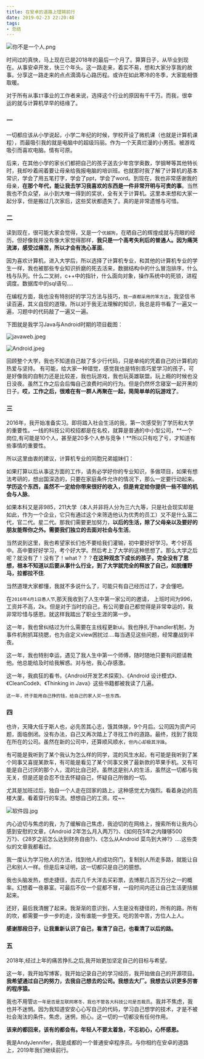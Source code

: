 ```yaml
---
title: 在安卓的道路上铿锵前行
date: 2019-02-23 22:20:48
tags:
- 总结
---
```



![你不是一个人.png](https://upload-images.jianshu.io/upload_images/2824145-4ec6af876f3092d4.png?imageMogr2/auto-orient/strip%7CimageView2/2/w/1240)

时间过的真快，马上现在已是2018年的最后一个月了。算算日子，从毕业到现在。从事安卓开发，快三个年头。这一路走来，着实不易，想和大家分享我的故事。分享这一路走来的点点滴滴与心路历程。或许在如此寒冷的冬季，大家能相偎取暖。

对于所有从事`IT`事业的工作者来说，选择这个行业的原因有千千万。而我，很幸运的就与计算机早早的结缘了。

### 一
一切都应该从小学说起，小学二年纪的时候，学校开设了微机课（也就是计算机课程），而最吸引我的就是电脑中的超级玛丽。作为一个天真烂漫的小男孩。被游戏吸引而喜欢电脑。情有可原。

后来，在其他小学的家长们都把自己的孩子送去少年宫学奥数，学钢琴等其他特长时，我却吵着闹着要让母亲给我报电脑的培训班。也就那时我了解了计算机的基本常识，学会了用五笔打字，学会了ppt，学会了word。到现在，我也非常感谢我的母亲，**在那个年代，能让我去学习我喜欢的东西是一件非常开明与可贵的事**。当然我也不负众望，从小到大唯一得到的奖状，全有关于计算机。这里本来想和大家一起分享，但是搬过几次家后，这些奖状都遗失了。真的是非常遗憾与可惜。

### 二

读到现在，很可能大家会觉得，又是一个`优越狗`，在晒自己的辉煌成就与亮眼的经历。但好像我并没有像大家觉得那样，**我只是一个高考失利后的普通人。因为痛哭流涕，感受过痛苦，所以才会有洗心革面**。

因为喜欢计算机，进入大学后，所以选择了计算机专业，和其他的计算机专业的学生一样，我也被那些专业知识折磨的死去活来，数据结构中的什么冒泡排序，什么栈与队列。什么二叉树，c++中的指针，什么面向对象，操作系统中的死锁，进程调度。数据库中的sql语句....

在编程方面，我也没有特别好的学习方法与技巧，`我一直都采用的笨方法`，我坚信书读百遍，其义自现的道理。所以对于我无法理解的知识，我总是将书看了一遍又一遍，习题中的代码敲了一遍又一遍。

下图就是我学习Java与Android时期的项目截图：

![javaweb.jpeg](https://upload-images.jianshu.io/upload_images/2824145-7ebb47de1f568273.jpeg?imageMogr2/auto-orient/strip%7CimageView2/2/w/1240)

![Android.jpeg](https://upload-images.jianshu.io/upload_images/2824145-f43ccdf626ef3396.jpeg?imageMogr2/auto-orient/strip%7CimageView2/2/w/1240)

回顾整个大学，我也不知道自己敲了多少行代码，只是单纯的凭着自己的计算机的热爱与坚持。
有可能，给大家一种错觉，感觉我也是特别乖巧爱学习的孩子，可是好像我的自制力还是比较差，我也玩游戏，我也玩英雄联盟。玩上瘾的时候也没日没夜。虽然工作之后会后悔自己浪费时间的行为。但是仍然怀念寝室一起开黑的日子。**哎，工作之后，很难在有一群人再聚在一起，简简单单的玩游戏了**。

### 三

2016年，我开始准备实习。即将踏入社会生活的我，第一次感受到了学历和大学的重要性。一线的科技公司校招都是在名校，就算是普通的中小型公司，**一个岗位,有可能是10个人，甚至是20多个人参与竞争！**所以只有吃了亏，才知道有些事情的重要性。

所以这里由衷的建议，计算机专业的同胞兄弟姐妹们：

如果打算以后从事这方面的工作，请务必学好你的专业知识，多做项目，如果有想法考研的，想出国深造的，只要在家庭条件允许的情况下，那么一定要行动起来。**学历这个东西，虽然不一定给你带来很好的收入，但是肯定给你提供一些不错的机会与人脉**。

如果本科又是非985，211大学（本人并非将人分为三六九等，只是社会现实却是如此，作为一个企业，它只有通过这个来筛选他认为优秀的员工）️又不是什么富二代，官二代。星二代。那我们需要更加努力，**以后的生活，除了父母亲以及要好的朋友能帮你之外。需要我们独立的去面对社会与生活**。

当然说到这里，我也希望家长们也不要给我们灌输，初中要好好学习。考个好高中。高中要好好学习，考个好大学。然后考上了大学的这种思想了。那么大学之后呢？就没有了！没有了！what？？？**在这种观念下成长的孩子，完全没有了思想，根本不知道以后要从事什么行业，到了大学就完全的释放了自己，如脱缰野马，拉都拉不住**.

当然道理大家都懂，我就不多说什么了，可能只有自己经历过了，才会懂吧。

在`2016年4月1日愚人节`,那天我收到了人生中第一家公司的邀请， 上班时间为996，工资并不高，2k。但是对于当时的自己，有公司要自己都觉得是非常幸运的，我非常珍惜与感恩。就这样我踏出了职业生涯的第一步。



这一年，我也曾纠结过为什么需要在主线程更新ui。我也挣扎于handler机制，为事件机制抓耳挠腮，也为自定义view困扰过....每当遇见这些问题，经常鏖战到半夜。

这一年，我也特别幸运，遇见了我人生中第一个师傅，随时随地只要有问题请教他。他总能给及时给我解惑。对与他，我心存感激。

这一年，我疯狂的看书，《Android开发艺术探索》、《Android 设计模式》、《CleanCode》、《Thinking in Java》这些书籍都被我读了几遍。

`这一年，终于能用自己挣的钱，给自己的家人买一些东西。`

### 四

也许，天降大任于斯人也，必先苦其心志，饿其体肤，9个月后。公司️因为资产问题，面临倒闭。没有办法，自己又再次踏上了寻找工作的道路。最终，找到了我现在所在的公司。虽然在新的公司中，还算顺风顺水，`但️内心却极其浮躁`。

有可能是我听到了某个我认为怎么样的同学，混的风生水起，有可能是我听到了某个同事又喜提某款车，有可能是看见了某个同事又换了最新款的苹果手机。又有可能是自己讨厌的那个人，混的比自己好。虽然这是别人的生活，虽然这一切都与我无关，但是还是会忍不住去怀疑自己，怀疑自己所做的一切。


尤其是加班过后，独自一个人走在回家的路上。这种感觉尤为强烈。看着身边的高楼大厦。看着穿行的车流。想想自己的工资。哎~~

![软件园.jpg](https://upload-images.jianshu.io/upload_images/2824145-840610a5145254d9.jpg?imageMogr2/auto-orient/strip%7CimageView2/2/w/1240)

内心迫切与焦虑的我，为了缓解自己焦虑，我迫切的在网络上，搜索所有让我内心感到安慰的文章，《Android 2年怎么月入两万?》、《如何在5年之内赚够500万?》、《28岁之前怎么达到财务自由?》、《怎么从Android 菜鸟到大神?》....这些类似的文章我都看过。

我一度认为学习他人的方法，找到他人的成功窍门，复制别人所走多路，就能让自己和别人一样。但是后来证明，这一切都只是自己的臆想。

我也头脑发热，想走捷径，去花几千大洋去买彩票，去博那几百万万分之一的概率。幻想着一夜暴富。可最后不仅一个屁都不冒，一段时间内还让自己生活更拮据起来。

还好，最后我清醒了起来。我渐渐的意识到，人生是没有捷径的，所有的路，所有的坎，都需要一步一步的走，没有谁能一步登天。吃的苦中苦，方位人上人。

**感谢那段日子，让我重新认识了自己，看清了自己，也看清了以后的路。**

### 五

2018年,经过上年的痛苦挣扎之后,我开始更加坚定自己的目标与希望。

这一年，我开始写博客，我开始记录自己的学习经历，我开始做自己的开源项目。**我希望通过自己的努力，去我自己想去的公司。我想去大厂。我想去认识更多厉害的程序猿。**

我也不用管`这一年是否是互联网寒冬，我也不管各大科技公司是否裁员`。我并不焦虑，我也并不迷惘。因为我知道安安心心写自己的代码，学习自己想学的技术，才是不被社会淘汰的条件。焦虑，迷惘，担心。这一切的一切都没有任何作用。

**该来的都回来，该有的都会有。年轻人不要太着急，不忘初心，心怀感恩。**

我是AndyJennifer，我是成都的一个普通安卓程序员。与你相约在安卓的道路上，2019年我们继续前行。
